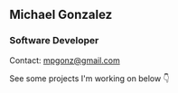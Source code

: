 ## Michael Gonzalez

### Software Developer

Contact: mpgonz@gmail.com

See some projects I'm working on below 👇
